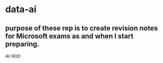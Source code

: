 # data-ai
## purpose of these rep is to create revision notes for Microsoft exams as and when I start preparing. 

AI-900: 


